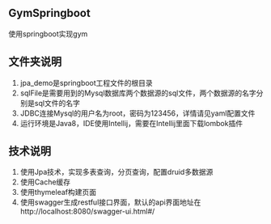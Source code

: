## GymSpringboot
使用springboot实现gym
## 文件夹说明
1. jpa_demo是springboot工程文件的根目录  
2. sqlFile是需要用到的Mysql数据库两个数据源的sql文件，两个数据源的名字分别是sql文件的名字
3. JDBC连接Mysql的用户名为root，密码为123456，详情请见yaml配置文件
4. 运行环境是Java8，IDE使用Intellij，需要在Intellij里面下载lombok插件
## 技术说明
1. 使用Jpa技术，实现多表查询，分页查询，配置druid多数据源
2. 使用Cache缓存
3. 使用thymeleaf构建页面
4. 使用swagger生成restful接口界面，默认的api界面地址在http://localhost:8080/swagger-ui.html#/  
